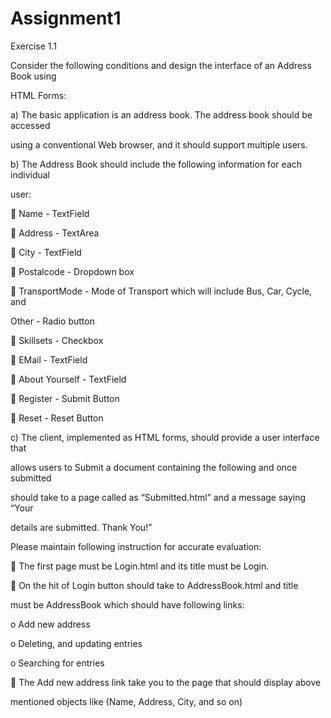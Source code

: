 # Assignment1
Exercise 1.1

Consider the following conditions and design the interface of an Address Book using

HTML Forms:

a) The basic application is an address book. The address book should be accessed

using a conventional Web browser, and it should support multiple users.

b) The Address Book should include the following information for each individual

user:

􀂉 Name - TextField

􀂉 Address - TextArea

􀂉 City - TextField

􀂉 Postalcode - Dropdown box

􀂉 TransportMode - Mode of Transport which will include Bus, Car, Cycle, and

Other - Radio button

􀂉 Skillsets - Checkbox

􀂉 EMail - TextField

􀂉 About Yourself - TextField

􀂉 Register - Submit Button

􀂉 Reset - Reset Button

c) The client, implemented as HTML forms, should provide a user interface that

allows users to Submit a document containing the following and once submitted

should take to a page called as “Submitted.html” and a message saying “Your

details are submitted. Thank You!”

Please maintain following instruction for accurate evaluation:

􀂉 The first page must be Login.html and its title must be Login.

􀂉 On the hit of Login button should take to AddressBook.html and title

must be AddressBook which should have following links:

o Add new address

o Deleting, and updating entries

o Searching for entries

􀂉 The Add new address link take you to the page that should display above

mentioned objects like (Name, Address, City, and so on)
